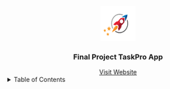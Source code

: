

<a name="readme-top"></a>

<br>
<div align="center">
  <img src="./src/components/images/Task-Logo-fullcol-Copy.png" alt="Logo" width="80" height="80">
  <h3 align="center">Final Project TaskPro App</h3>
  <a href="https://proyecto-final-emiand.vercel.app/auth/login">Visit Website</a>
</div>

<details>
  <summary>Table of Contents</summary>
  <ol>
    <li>
      <a href="#Introduction">Introduction</a>
    </li>
     <li>
      <a href="#Description">Description</a>
    </li>
    <li>
    <a href="#Roadmap">Roadmap</a>
    </li>
      <li>
    <a href="#Technologies">Technologies</a>
    </li>
       <li>
    <a href="#Features">Features</a>
    </li>
    <li>
    <a href="#Contributors">Contributors</a>
    </li>
     <li>
    <a href="#Build Process">Build Process</a>
    </li>
         <li>
    <a href="#Acknowledgments">Acknowledgments</a>
    </li>
  </ol>

<h3> Introduction </h3>

With TaskPro, we aim to get a centralized space to create, edit and manage all your tasks, whether they are pending, in progress or completed.

<h3> Description </h3>

This is the final project developed during the Front-End Development bootcamp at Ironhack. It consists of a Vue.js based web application that allows users to manage their tasks.

The application provides functionalities such as user account registration, task creation, editing existing tasks, marking tasks complete, and deleting tasks. To store all user and task data, the application is linked to a database. In this case, Supabase is used, a service that offers a set of Back-End functionalities for database management.

_The main_ objective of this project is to put into practice the knowledge acquired in Vue.js during the course, as well as establish the connection with an external database and manage it effectively.

<p align="right">(<a href="#readme-top">back to top</a>)</p>

<h3> Roadmap </h3>

- Sabado 01/07/23
 Preparar el README con la descripcion del proyecto y el roadmap
 Subir el proyecto a Vercel para que este disponible para todo el mundo
 Conectar el proyecto con supabase para almacenar los datos de la app

- Martes 03/07/23
 Implentar HTML y CSS del Sign Up y Sing In
 Implentar la logica para el Sign Up, Sign In y Sing Out
 Implementar la funcionalidad de ocultar/mostrar contraseña a la hora de hacer Sign In

- Miercoles 05/07/23
 Añadir funcionalidad al boton update para editar tarea


- Jueves 06/07/23
 Implementar la funcionalidad de addTask y taskItem


- Viernes 07/07/23
 Adaptar el diseño a la version movil, en este caso solo hay solo media query que se activa a partir de 747px para abajo

- Sabado 08/07/23
 Hacer el fetch de las tareas de Supabase al cargar la pagina y cada vez que se ejecute alguna accion de cambio
 Implementar funcionalidad de la fecha en el home


- Lunes 10/07/23
 Implementar menu hamburguesa para versiones moviles
 Cuando el usuario clique en el boton de toggle y cambie el estado de la tarea a "Hecha", esta se tacha


- Martes 11/07/23
 Preparar la tienda task.js para poder conectar los botones con la base de datos
 Añadir funcionalidad al boton toggle que permite cambiar el estado de la tarea
 Añadir funcionalidad al boton de cambiar el nombre que permite al usuario cambiar el titulo de la tarea

- Miercoles 12/07/23


- Jueves 13/07/23


- Viernes 14/07/23


- Sabado 15/07/23
 Empezar con el diseño CSS del componente addTask
 Añadir el diseño CSS del componente taskItem 

- Lunes 17/07/23

 Repaso a la pagina y todas sus funcionalidades
 Preparar la presentacion del proyecto

<p align="right">(<a href="#readme-top">back to top</a>)</p>

<h3>Technologies</h3>

 __Client:__ Vue.js y Vite
 __Router:__ Vue Router
 __Store:__ Pinia
 __Database:__ Supabase

<img src="./src/components/images/imagen%20tecnologias%20usadas.jpg">

<p align="right">(<a href="#readme-top">back to top</a>)</p>

<h3>Features</h3>

- Discover the key functions of TaskPro:

* Maintain order in your daily life with TaskPro.
* Register and create your own account in TaskPro.
* Manage all your tasks efficiently.
* Edit and delete: Customize your tasks according to your needs.
* Tasks with due dates: Set and track tasks by date.

With TaskPro, you will have a simple and effective tool to manage your tasks in a practical way.

<p align="right">(<a href="#readme-top">back to top</a>)</p>

<h3>Contributors</h3>

<!-- Todos los que han aportado algo en el proyecto -->

<h3>Build Process</h3>

<!-- Proceso de construcción -->


<h3> Acknowledgments</h3>

<!-- Aqui los agradecimientos -->


<p align="right">(<a href="#readme-top">back to top</a>)</p>


